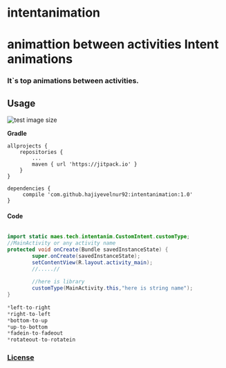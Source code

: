 # intentanimation
animattion between activities
**Intent animations**
===================

### It`s top animations between activities.

## **Usage** ##
![test image size](https://image.ibb.co/hzqDnn/ezgif_com_video_to_gif.gif)


**Gradle**

    allprojects {
		repositories {
			...
			maven { url 'https://jitpack.io' }
		}
	}

    dependencies {
         compile 'com.github.hajiyevelnur92:intentanimation:1.0'
    }



#### **Code**
```java

import static maes.tech.intentanim.CustomIntent.customType;
//MainActivity or any activity name
protected void onCreate(Bundle savedInstanceState) {
        super.onCreate(savedInstanceState);
        setContentView(R.layout.activity_main);
        //.....//
        
        //here is library
        customType(MainActivity.this,"here is string name");
}
        
*left-to-right
*right-to-left
*bottom-to-up
*up-to-bottom
*fadein-to-fadeout
*rotateout-to-rotatein
```

### [License](./LICENSE)
